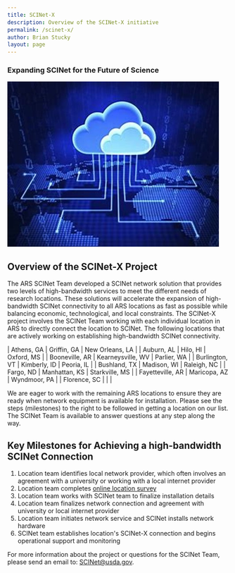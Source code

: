```yaml
---
title: SCINet-X
description: Overview of the SCINet-X initiative
permalink: /scinet-x/
author: Brian Stucky
layout: page
---
```


### Expanding SCINet for the Future of Science

![SCINet-X visualization](/assets/img/scinet-x-visualization.jpg)

## Overview of the SCINet-X Project

The ARS SCINet Team developed a SCINet network solution that provides two levels of high-bandwidth services to meet the different needs of research locations.  These solutions will accelerate the expansion of high-bandwidth SCINet connectivity to all ARS locations as fast as possible while balancing economic, technological, and local constraints.  The SCINet-X project involves the SCINet Team working with each individual location in ARS to directly connect the location to SCINet.  The following locations that are actively working on establishing high-bandwidth SCINet connectivity. 

| Athens, GA | Griffin, GA | New Orleans, LA |
| Auburn, AL | Hilo, HI | Oxford, MS |
| Booneville, AR | Kearneysville, WV | Parlier, WA |
| Burlington, VT | Kimberly, ID | Peoria, IL |
| Bushland, TX | Madison, WI | Raleigh, NC |
| Fargo, ND | Manhattan, KS | Starkville, MS |
| Fayetteville, AR | Maricopa, AZ | Wyndmoor, PA |
| Florence, SC |  |  |

We are eager to work with the remaining ARS locations to ensure they are ready when network equipment is available for installation. Please see the steps (milestones) to the right to be followed in getting a location on our list. The SCINet Team is available to answer questions at any step along the way. 


## Key Milestones for Achieving a high-bandwidth SCINet Connection

1. Location team identifies local network provider, which often involves an agreement with a university or working with a local internet provider
1. Location team completes [online location survey](https://forms.office.com/g/6MKNsiz7DS)
1. Location team works with SCINet team to finalize installation details
1. Location team finalizes network connection and agreement with university or local internet provider
1. Location team initiates network service and SCINet installs network hardware
1. SCINet team establishes location's SCINet-X connection and begins operational support and monitoring

For more information about the project or questions for the SCINet Team, please send an email to: [SCINet@usda.gov](mailto:SCINet@usda.gov).

